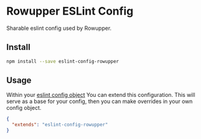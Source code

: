 # Rowupper ESLint Config

Sharable eslint config used by Rowupper.

## Install

```sh
npm install --save eslint-config-rowupper
```

## Usage

Within your [eslint config object](https://eslint.org/docs/user-guide/configuring#extending-configuration-files) You can extend this configuration. This will serve as a base for your config, then you can make overrides in your own config object.

```json
{
  "extends": "eslint-config-rowupper"
}
```
